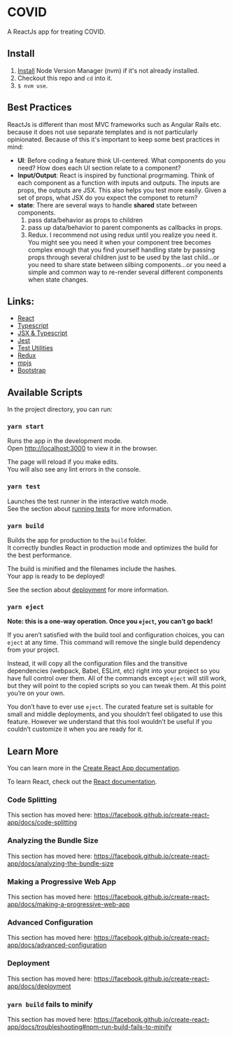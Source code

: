 # COVID

A ReactJs app for treating COVID.

## Install

1. [Install](https://github.com/nvm-sh/nvm#installing-and-updating) Node Version Manager (nvm) if it's not already installed.
1. Checkout this repo and `cd` into it.
1. `$ nvm use`.

## Best Practices

ReactJs is different than most MVC frameworks such as Angular Rails etc. because it does not use separate templates and is not particularly opinionated.
Because of this it's important to keep some best practices in mind:

- **UI**: Before coding a feature think UI-centered. What components do you need? How does
  each UI section relate to a component?
- **Input/Output**: React is inspired by functional progrmaming. Think of each component as a function
  with inputs and outputs. The inputs are props, the outputs are JSX. This also
  helps you test more easily. Given a set of props, what JSX do you expect the
  componet to return?
- **state**: There are several ways to handle **shared** state between components.
  1. pass data/behavior as props to children
  2. pass up data/behavior to parent components as callbacks in props.
  3. Redux. I recommend not using redux until you realize you need it. You might
     see you need it when your component tree becomes complex enough that you find yourself handling state by passing props through several children just to be used
     by the last child...or you need to share state between silbing components...or you
     need a simple and common way to re-render several different components when state
     changes.

## Links:

- [React](https://reactjs.org/)
- [Typescript](https://www.typescriptlang.org/)
- [JSX & Typescript](https://www.typescriptlang.org/docs/handbook/jsx.html)
- [Jest](https://jestjs.io/)
- [Test Utilities](https://ru.react.js.org/docs/test-utils.html)
- [Redux](https://redux.js.org/)
- [mpjs](https://mountainpass.github.io/mpjs/)
- [Bootstrap](https://getbootstrap.com/)

## Available Scripts

In the project directory, you can run:

### `yarn start`

Runs the app in the development mode.<br />
Open [http://localhost:3000](http://localhost:3000) to view it in the browser.

The page will reload if you make edits.<br />
You will also see any lint errors in the console.

### `yarn test`

Launches the test runner in the interactive watch mode.<br />
See the section about [running tests](https://facebook.github.io/create-react-app/docs/running-tests) for more information.

### `yarn build`

Builds the app for production to the `build` folder.<br />
It correctly bundles React in production mode and optimizes the build for the best performance.

The build is minified and the filenames include the hashes.<br />
Your app is ready to be deployed!

See the section about [deployment](https://facebook.github.io/create-react-app/docs/deployment) for more information.

### `yarn eject`

**Note: this is a one-way operation. Once you `eject`, you can’t go back!**

If you aren’t satisfied with the build tool and configuration choices, you can `eject` at any time. This command will remove the single build dependency from your project.

Instead, it will copy all the configuration files and the transitive dependencies (webpack, Babel, ESLint, etc) right into your project so you have full control over them. All of the commands except `eject` will still work, but they will point to the copied scripts so you can tweak them. At this point you’re on your own.

You don’t have to ever use `eject`. The curated feature set is suitable for small and middle deployments, and you shouldn’t feel obligated to use this feature. However we understand that this tool wouldn’t be useful if you couldn’t customize it when you are ready for it.

## Learn More

You can learn more in the [Create React App documentation](https://facebook.github.io/create-react-app/docs/getting-started).

To learn React, check out the [React documentation](https://reactjs.org/).

### Code Splitting

This section has moved here: https://facebook.github.io/create-react-app/docs/code-splitting

### Analyzing the Bundle Size

This section has moved here: https://facebook.github.io/create-react-app/docs/analyzing-the-bundle-size

### Making a Progressive Web App

This section has moved here: https://facebook.github.io/create-react-app/docs/making-a-progressive-web-app

### Advanced Configuration

This section has moved here: https://facebook.github.io/create-react-app/docs/advanced-configuration

### Deployment

This section has moved here: https://facebook.github.io/create-react-app/docs/deployment

### `yarn build` fails to minify

This section has moved here: https://facebook.github.io/create-react-app/docs/troubleshooting#npm-run-build-fails-to-minify
